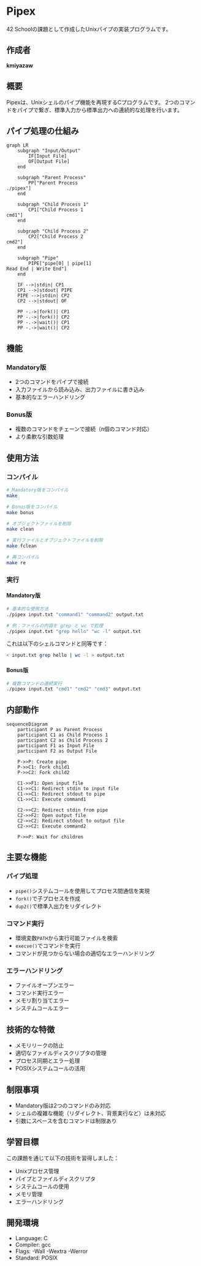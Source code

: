 # Pipex

42 Schoolの課題として作成したUnixパイプの実装プログラムです。

## 作成者

**kmiyazaw**

## 概要

Pipexは、Unixシェルのパイプ機能を再現するCプログラムです。
2つのコマンドをパイプで繋ぎ、標準入力から標準出力への連続的な処理を行います。

## パイプ処理の仕組み

```mermaid
graph LR
    subgraph "Input/Output"
        IF[Input File]
        OF[Output File]
    end
    
    subgraph "Parent Process"
        PP["Parent Process
./pipex"]
    end
    
    subgraph "Child Process 1"
        CP1["Child Process 1
cmd1"]
    end
    
    subgraph "Child Process 2"
        CP2["Child Process 2
cmd2"]
    end
    
    subgraph "Pipe"
        PIPE["pipe[0] | pipe[1]
Read End | Write End"]
    end
    
    IF -->|stdin| CP1
    CP1 -->|stdout| PIPE
    PIPE -->|stdin| CP2
    CP2 -->|stdout| OF
    
    PP -.->|fork()| CP1
    PP -.->|fork()| CP2
    PP -.->|wait()| CP1
    PP -.->|wait()| CP2
```

## 機能

### Mandatory版
- 2つのコマンドをパイプで接続
- 入力ファイルから読み込み、出力ファイルに書き込み
- 基本的なエラーハンドリング

### Bonus版
- 複数のコマンドをチェーンで接続（n個のコマンド対応）
- より柔軟な引数処理

## 使用方法

### コンパイル

```bash
# Mandatory版をコンパイル
make

# Bonus版をコンパイル
make bonus

# オブジェクトファイルを削除
make clean

# 実行ファイルとオブジェクトファイルを削除
make fclean

# 再コンパイル
make re
```

### 実行

#### Mandatory版
```bash
# 基本的な使用方法
./pipex input.txt "command1" "command2" output.txt

# 例：ファイルの内容を grep と wc で処理
./pipex input.txt "grep hello" "wc -l" output.txt
```

これは以下のシェルコマンドと同等です：
```bash
< input.txt grep hello | wc -l > output.txt
```

#### Bonus版
```bash
# 複数コマンドの連続実行
./pipex input.txt "cmd1" "cmd2" "cmd3" output.txt
```

## 内部動作

```mermaid
sequenceDiagram
    participant P as Parent Process
    participant C1 as Child Process 1
    participant C2 as Child Process 2
    participant F1 as Input File
    participant F2 as Output File
    
    P->>P: Create pipe
    P->>C1: Fork child1
    P->>C2: Fork child2
    
    C1->>F1: Open input file
    C1->>C1: Redirect stdin to input file
    C1->>C1: Redirect stdout to pipe
    C1->>C1: Execute command1
    
    C2->>C2: Redirect stdin from pipe
    C2->>F2: Open output file
    C2->>C2: Redirect stdout to output file
    C2->>C2: Execute command2
    
    P->>P: Wait for children
```

## 主要な機能

### パイプ処理
- `pipe()`システムコールを使用してプロセス間通信を実現
- `fork()`で子プロセスを作成
- `dup2()`で標準入出力をリダイレクト

### コマンド実行
- 環境変数`PATH`から実行可能ファイルを検索
- `execve()`でコマンドを実行
- コマンドが見つからない場合の適切なエラーハンドリング

### エラーハンドリング
- ファイルオープンエラー
- コマンド実行エラー
- メモリ割り当てエラー
- システムコールエラー

## 技術的な特徴

- メモリリークの防止
- 適切なファイルディスクリプタの管理
- プロセス同期とエラー処理
- POSIXシステムコールの活用

## 制限事項

- Mandatory版は2つのコマンドのみ対応
- シェルの複雑な機能（リダイレクト、背景実行など）は未対応
- 引数にスペースを含むコマンドは制限あり

## 学習目標

この課題を通じて以下の技術を習得しました：

- Unixプロセス管理
- パイプとファイルディスクリプタ
- システムコールの使用
- メモリ管理
- エラーハンドリング

## 開発環境

- Language: C
- Compiler: gcc
- Flags: -Wall -Wextra -Werror
- Standard: POSIX
